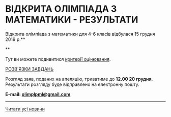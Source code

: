 # ВІДКРИТА ОЛІМПІАДА З МАТЕМАТИКИ - РЕЗУЛЬТАТИ

Відкрита олімпіада з математики для 4-6 класів відбулася 15 грудня 2019 р.**

**

Тут ви можете подивитися [критерії оцінювання](/files/blog/відкрита-олімпіада-з-математики-результати/критерії-оцінювання.pdf).

[РОЗВ'ЯЗКИ ЗАВДАНЬ](/files/blog/відкрита-олімпіада-з-математики-результати/текст-з-розвязками-4-6-класи-2019-20-02.docx)

Розгляд заяв, поданих на апеляцію, триватиме до **12.00 20 грудня**. Результати розгляду буде відправлено на електронну пошту.

**E-mail: [olimplpml@gmail.com](mailto:olimplpml@gmail.com)**

****

[Читати усі новини](/news)
